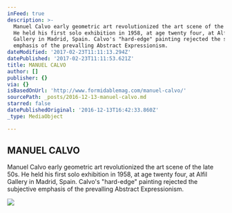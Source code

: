 ```yaml
---
inFeed: true
description: >-
  Manuel Calvo early geometric art revolutionized the art scene of the late 50s.
  He held his first solo exhibition in 1958, at age twenty four, at Alfil
  Gallery in Madrid, Spain. Calvo's "hard-edge" painting rejected the subjective
  emphasis of the prevalling Abstract Expressionism.
dateModified: '2017-02-23T11:11:13.294Z'
datePublished: '2017-02-23T11:11:53.621Z'
title: MANUEL CALVO
author: []
publisher: {}
via: {}
isBasedOnUrl: 'http://www.formidablemag.com/manuel-calvo/'
sourcePath: _posts/2016-12-13-manuel-calvo.md
starred: false
datePublishedOriginal: '2016-12-13T16:42:33.860Z'
_type: MediaObject

---
```

<article style=""><h1>MANUEL CALVO</h1><p>Manuel Calvo early geometric art revolutionized the art scene of the late 50s. He held his first solo exhibition in 1958, at age twenty four, at Alfil Gallery in Madrid, Spain. Calvo's "hard-edge" painting rejected the subjective emphasis of the prevalling Abstract Expressionism.</p><img src="http://www.formidablemag.com/wp-content/uploads/2014/09/manuelcalvo.jpg" /></article>